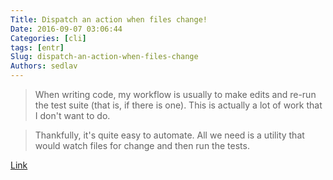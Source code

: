 ```yaml
---
Title: Dispatch an action when files change!
Date: 2016-09-07 03:06:44
Categories: [cli]
tags: [entr]
Slug: dispatch-an-action-when-files-change
Authors: sedlav
---
```


> When writing code, my workflow is usually to make edits and re-run the test suite (that is, if there is one). This is actually a lot of work that I don't want to do.

> Thankfully, it's quite easy to automate. All we need is a utility that would watch files for change and then run the tests.

[Link](https://lubomir.github.io//en/2016-09-05-introducing-entr.html)
